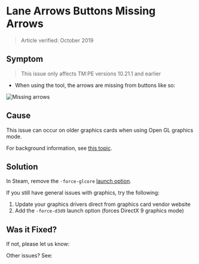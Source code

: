 # Lane Arrows Buttons Missing Arrows
> Article verified: October 2019

## Symptom

> This issue only affects TM:PE versions 10.21.1 and earlier

* When using the [](Lane-Arrows.md) tool, the arrows are missing from buttons like so:

![Missing arrows](https://i.imgur.com/r0HcaMD.png)

## Cause

This issue can occur on older graphics cards when using Open GL graphics mode.

For background information, see [this topic](https://steamcommunity.com/workshop/filedetails/discussion/583429740/2944710017702561668/).

## Solution

In Steam, remove the `-force-glcore` [launch option](https://steamcommunity.com/sharedfiles/filedetails/?id=466981085).

If you still have general issues with graphics, try the following:

1. Update your graphics drivers direct from graphics card vendor website
2. Add the `-force-d3d9` launch option (forces DirectX 9 graphics mode)

## Was it Fixed?

If not, please let us know: [](Report-a-Bug.md)

Other issues? See: [](Troubleshooting.md)